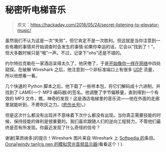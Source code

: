 # 秘密听电梯音乐

> 原文：<https://hackaday.com/2016/05/24/secret-listening-to-elevator-music/>

虽然我们不认为这是一次“失败”，但它肯定不是一次胜利。但这就是当你注意到一些有趣的事情并开始调查时会发生的事情:如果你幸运的话，它会以“找到了！”，但大多数时候只是“哦”一声。不过，记录下“ohs”还是不错的。

约尔特拉克勒在一家酒店呆得太久了，他厌倦了，于是[开始像你一样在网络](http://wiki.gkbrk.com/Hotel_Music.html)中四处窥探。在破解 Wireshark 之后，他注意到一个非标准端口上有很多 [UDP](https://en.wikipedia.org/wiki/User_Datagram_Protocol) 流量，所以他想看一看。

几个快速的 Python 脚本之后，他下载了一些样本包，将它们解码成十六进制，并找到了 LAME(一个 MP3 编码器)的签名。他调整了字节偏移量，直到得到一个有效的 MP3 文件，瞧，神奇的发现！这是酒店电梯里的音乐流——他在外面的走廊里就能听到，不费吹灰之力。([悲伤长号](https://www.sadtrombone.com/))。)

但是这次什么都没有出现并不意味着下次什么都没有出现。当你真正需要技能的时候，保持技能的锋利是很重要的。我们喜欢跟随人们的逆向工程努力，不管他们最终是否有所发现。你最近发现了什么奇怪的信号？

谢谢[莱昂纳多]的提示！Wireshark 图片来自 Wireshark 上 [Softpedia 的](http://linux.softpedia.com/get/Internet/HTTP-WWW-/Ethereal-1961.shtml)条目。[Oona[windy tan]ris nen 的模拟荧光音频显示器](http://www.windytan.com/2013/03/rendering-pcm-with-simulated-phosphor.html)(看看这个！).